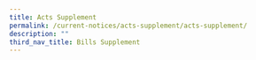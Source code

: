 ```yaml
---
title: Acts Supplement
permalink: /current-notices/acts-supplement/acts-supplement/
description: ""
third_nav_title: Bills Supplement
---
```

